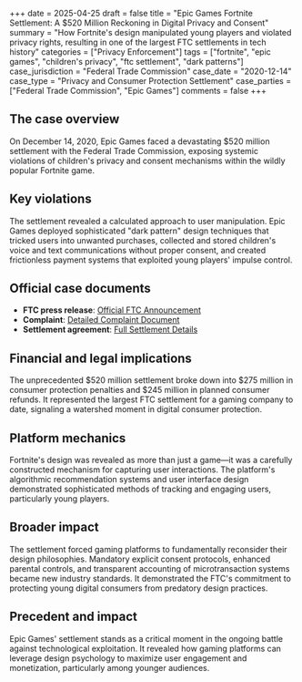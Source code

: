 +++
date = 2025-04-25
draft = false
title = "Epic Games Fortnite Settlement: A $520 Million Reckoning in Digital Privacy and Consent"
summary = "How Fortnite's design manipulated young players and violated privacy rights, resulting in one of the largest FTC settlements in tech history"
categories = ["Privacy Enforcement"]
tags = ["fortnite", "epic games", "children's privacy", "ftc settlement", "dark patterns"]
case_jurisdiction = "Federal Trade Commission"
case_date = "2020-12-14"
case_type = "Privacy and Consumer Protection Settlement"
case_parties = ["Federal Trade Commission", "Epic Games"]
comments = false
+++

## The case overview

On December 14, 2020, Epic Games faced a devastating $520 million settlement with the Federal Trade Commission, exposing systemic violations of children's privacy and consent mechanisms within the wildly popular Fortnite game.

## Key violations

The settlement revealed a calculated approach to user manipulation. Epic Games deployed sophisticated "dark pattern" design techniques that tricked users into unwanted purchases, collected and stored children's voice and text communications without proper consent, and created frictionless payment systems that exploited young players' impulse control.

## Official case documents
- **FTC press release**: [Official FTC Announcement](https://www.ftc.gov/news-events/news/press-releases/2020/12/epic-games-pays-most-comprehensive-settlement-ftc-history)
- **Complaint**: [Detailed Complaint Document](https://www.ftc.gov/system/files/documents/cases/epic_games_complaint.pdf)
- **Settlement agreement**: [Full Settlement Details](https://www.ftc.gov/system/files/documents/cases/epic_games_consent_order.pdf)

## Financial and legal implications

The unprecedented $520 million settlement broke down into $275 million in consumer protection penalties and $245 million in planned consumer refunds. It represented the largest FTC settlement for a gaming company to date, signaling a watershed moment in digital consumer protection.

## Platform mechanics

Fortnite's design was revealed as more than just a game—it was a carefully constructed mechanism for capturing user interactions. The platform's algorithmic recommendation systems and user interface design demonstrated sophisticated methods of tracking and engaging users, particularly young players.

## Broader impact

The settlement forced gaming platforms to fundamentally reconsider their design philosophies. Mandatory explicit consent protocols, enhanced parental controls, and transparent accounting of microtransaction systems became new industry standards. It demonstrated the FTC's commitment to protecting young digital consumers from predatory design practices.

## Precedent and impact

Epic Games' settlement stands as a critical moment in the ongoing battle against technological exploitation. It revealed how gaming platforms can leverage design psychology to maximize user engagement and monetization, particularly among younger audiences.